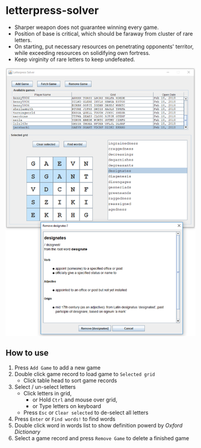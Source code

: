 # letterpress-solver
* Sharper weapon does not guarantee winning every game. 
* Position of base is critical, which should be faraway from cluster of rare letters.
* On starting, put necessary resources on penetrating opponents' territor, while exceeding resources on solidifying own fortress.
* Keep virginity of rare letters to keep undefeated.

![alt swing UI](https://github.com/xdqc/letterpress-solver/blob/master/ls_ScreenShot_1.PNG "swing UI")

## How to use
1. Press `Add Game` to add a new game
3. Double click game record to load game to `Selected grid`
    * Click table head to sort game records
4. Select / un-select letters
    * Click letters in grid,
        * or Hold `Ctrl` and mouse over grid,
        * or Type letters on keyboard
    * Press `Esc` or `Clear selected` to de-select all letters
5. Press `Enter` or `Find words!` to find words
6. Double click word in words list to show definition powerd by _Oxford Dictionary_
7. Select a game record and press `Remove Game` to delete a finished game
